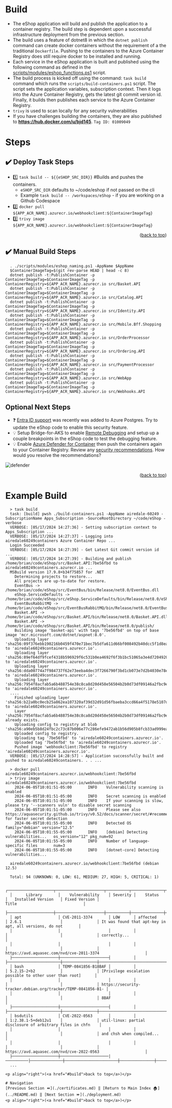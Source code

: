 Build
=============
* The eShop application will build and publish the application to a container registry. The build step is dependent upon a successful infrastructure deployment from the previous section. 
* The build uses a feature of dotnet8 in which the `dotnet publish` command can create docker containers without the requirement of a the traditional `Dockerfile`.  Pushing to the containers to the Azure Container Registry does still require docker to be installed and running. 
* Each service in the eShop application is built and published using the following command as defined in the [scripts/modules/eshop_functions.ps1](https://github.com/briandenicola/eShopOnAKS/blob/main/scripts/modules/eshop_functions.ps1#L121) script.
* The build process is kicked off using the command: `task build` command which runs the `scripts/build-containers.ps1` script.  The script sets the application variables, subscription context. Then it logs into the Azure Container Registry, gets the latest git commit version id. Finally, it builds then publishes each service to the Azure Container Registry.
* `trivy` is used to scan locally for any security vulnerabilities 
* If you have challenges building the containers, they are also published to **https://hub.docker.com/u/bjd145**.  `Tag ID: 01009049`

# Steps
## :heavy_check_mark: Deploy Task Steps
- :one: `task build -- ${{eSHOP_SRC_DIR}}` #Builds and pushes the containers.
  * `eSHOP_SRC_DIR` defaults to ~/code/eshop if not passed on the cli
  * Example `task build -- /workspaces/eShop` - if you are working on a Github Codespace
- :two: `docker pull ${APP_ACR_NAME}.azurecr.io/webhookclient:${ContainerImageTag}`
- :three: `trivy image ${APP_ACR_NAME}.azurecr.io/webhookclient:${ContainerImageTag}`
<p align="right">(<a href="#build">back to top</a>)</p>

## :heavy_check_mark: Manual Build Steps
```pwsh
  . ./scripts/modules/eshop_naming.ps1 -AppName $AppName
  $ContainerImageTag=$(git rev-parse HEAD | head -c 8)
  dotnet publish -t:PublishContainer -p ContainerImageTag=$ContainerImageTag -p ContainerRegistry=${APP_ACR_NAME}.azurecr.io src/Basket.API
  dotnet publish -t:PublishContainer -p ContainerImageTag=$ContainerImageTag -p ContainerRegistry=${APP_ACR_NAME}.azurecr.io src/Catalog.API
  dotnet publish -t:PublishContainer -p ContainerImageTag=$ContainerImageTag -p ContainerRegistry=${APP_ACR_NAME}.azurecr.io src/Identity.API
  dotnet publish -t:PublishContainer -p ContainerImageTag=$ContainerImageTag -p ContainerRegistry=${APP_ACR_NAME}.azurecr.io src/Mobile.Bff.Shopping
  dotnet publish -t:PublishContainer -p ContainerImageTag=$ContainerImageTag -p ContainerRegistry=${APP_ACR_NAME}.azurecr.io src/OrderProcessor
  dotnet publish -t:PublishContainer -p ContainerImageTag=$ContainerImageTag -p ContainerRegistry=${APP_ACR_NAME}.azurecr.io src/Ordering.API
  dotnet publish -t:PublishContainer -p ContainerImageTag=$ContainerImageTag -p ContainerRegistry=${APP_ACR_NAME}.azurecr.io src/PaymentProcessor
  dotnet publish -t:PublishContainer -p ContainerImageTag=$ContainerImageTag -p ContainerRegistry=${APP_ACR_NAME}.azurecr.io src/WebApp
  dotnet publish -t:PublishContainer -p ContainerImageTag=$ContainerImageTag -p ContainerRegistry=${APP_ACR_NAME}.azurecr.io src/Webhooks.API
```

## Optional Next Steps
* :question: [Entra ID support](https://learn.microsoft.com/en-us/azure/postgresql/flexible-server/concepts-azure-ad-authentication#connection-via-microsoft-entra-identities) was recently was added to Azure Postgres.  Try to update the eShop code to enable this security feature.
* :bulb: Setup Bridge-for-AKS to enable [Remote Debugging](https://learn.microsoft.com/en-us/visualstudio/bridge/overview-bridge-to-kubernetes) and setup up a couple breakpoints in the eShop code to test the debugging feature.
* :bulb: Enable [Azure Defender for Container](https://portal.azure.com/#view/Microsoft_Azure_Security/SecurityMenuBlade/~/EnvironmentSettings) then push the containers again to your Container Registry. Review any [security recommendations](https://learn.microsoft.com/en-us/azure/defender-for-cloud/defender-for-containers-introduction).  How would you resolve the recommendations?

![defender](../.assets/defender.png)
<p align="right">(<a href="#build">back to top</a>)</p>

# Example Build
```pwsh
  > task build
  task: [build] pwsh ./build-containers.ps1 -AppName airedale-60249 -SubscriptionName Apps_Subscription -SourceRootDirectory ~/code/eShop -verbose
  VERBOSE: [05/17/2024 14:27:36] - Setting subscription context to Apps_Subscription ...
  VERBOSE: [05/17/2024 14:27:37] - Logging into airedale60249containers Azure Container Repo ...
  Login Succeeded
  VERBOSE: [05/17/2024 14:27:39] - Get Latest Git commit version id ...
  VERBOSE: [05/17/2024 14:27:39] - Building and publish /home/brian/code/eShop/src/Basket.API:7be56fbd to airedale60249containers.azurecr.io ...
  MSBuild version 17.9.8+b34f75857 for .NET
    Determining projects to restore...
    All projects are up-to-date for restore.
    EventBus -> /home/brian/code/eShop/src/EventBus/bin/Release/net8.0/EventBus.dll
    eShop.ServiceDefaults -> /home/brian/code/eShop/src/eShop.ServiceDefaults/bin/Release/net8.0/eShop.ServiceDefaults.dll
    EventBusRabbitMQ -> /home/brian/code/eShop/src/EventBusRabbitMQ/bin/Release/net8.0/EventBusRabbitMQ.dll
    Basket.API -> /home/brian/code/eShop/src/Basket.API/bin/Release/net8.0/Basket.API.dll
    Basket.API -> /home/brian/code/eShop/src/Basket.API/bin/Release/net8.0/publish/
    Building image 'basket-api' with tags '7be56fbd' on top of base image 'mcr.microsoft.com/dotnet/aspnet:8.0'.
    Uploading layer 'sha256:09f376ebb190216b0459f470e71bec7b5dfa611d66bf008492b40dcc5f1d8eae' to 'airedale60249containers.azurecr.io'.
    Uploading layer 'sha256:89ef64df9fcef4318b596929f6c531b0ea4692f6f3b1bc51065a3e4d7204920b' to 'airedale60249containers.azurecr.io'.
    Uploading layer 'sha256:dda00774a7f984737f62e73eeba4dec3f7266790f3bd1cb073e7d2b4030e78e2' to 'airedale60249containers.azurecr.io'.
    Uploading layer 'sha256:7954f8acfab5a6b488754e38c8ca8d20d458e56504b2b0d73df09146a2fbc9ea' to 'airedale60249containers.azurecr.io'.
  ....
    Finished uploading layer 'sha256:b22a0bc0ecb25a862ea107320af39d32d91d56fbaeba3ccd66a4f5178e5107d8' to 'airedale60249containers.azurecr.io'.
    Layer 'sha256:7954f8acfab5a6b488754e38c8ca8d20d458e56504b2b0d73df09146a2fbc9ea' already exists.
    Uploading config to registry at blob 'sha256:a90eb5b8d24fbc2c73c87b006e77c286efe9472ab1b56d905b8fcb33ad999ea5',
    Uploaded config to registry.
    Uploading tag '7be56fbd' to 'airedale60249containers.azurecr.io'.
    Uploaded tag '7be56fbd' to 'airedale60249containers.azurecr.io'.
    Pushed image 'webhookclient:7be56fbd' to registry 'airedale60249containers.azurecr.io'.
  VERBOSE: [05/17/2024 14:28:57] - Application successfully built and pushed to airedale60249containers. . . ...

  > docker pull airedale60249containers.azurecr.io/webhookclient:7be56fbd
  > trivy image airedale60249containers.azurecr.io/webhookclient:7be56fbd
    2024-06-05T10:01:51-05:00       INFO    Vulnerability scanning is enabled
    2024-06-05T10:01:51-05:00       INFO    Secret scanning is enabled
    2024-06-05T10:01:51-05:00       INFO    If your scanning is slow, please try '--scanners vuln' to disable secret scanning
    2024-06-05T10:01:51-05:00       INFO    Please see also https://aquasecurity.github.io/trivy/v0.52/docs/scanner/secret/#recommendation for faster secret detection
    2024-06-05T10:01:55-05:00       INFO    Detected OS     family="debian" version="12.5"
    2024-06-05T10:01:55-05:00       INFO    [debian] Detecting vulnerabilities...   os_version="12" pkg_num=92
    2024-06-05T10:01:55-05:00       INFO    Number of language-specific files       num=3
    2024-06-05T10:01:55-05:00       INFO    [dotnet-core] Detecting vulnerabilities...

  airedale60249containers.azurecr.io/webhookclient:7be56fbd (debian 12.5)

  Total: 94 (UNKNOWN: 0, LOW: 61, MEDIUM: 27, HIGH: 5, CRITICAL: 1)

  ┌────────────────────┬─────────────────────┬──────────┬──────────────┬───────────────────────┬───────────────┬──────────────────────────────────────────────────────────────┐
  │      Library       │    Vulnerability    │ Severity │    Status    │   Installed Version   │ Fixed Version │                            Title                             │
  ├────────────────────┼─────────────────────┼──────────┼──────────────┼───────────────────────┼───────────────┼──────────────────────────────────────────────────────────────┤
  │ apt                │ CVE-2011-3374       │ LOW      │ affected     │ 2.6.1                 │               │ It was found that apt-key in apt, all versions, do not       │
  │                    │                     │          │              │                       │               │ correctly...                                                 │
  │                    │                     │          │              │                       │               │ https://avd.aquasec.com/nvd/cve-2011-3374                    │
  ├────────────────────┼─────────────────────┤          │              ├───────────────────────┼───────────────┼──────────────────────────────────────────────────────────────┤
  │ bash               │ TEMP-0841856-B18BAF │          │              │ 5.2.15-2+b2           │               │ [Privilege escalation possible to other user than root]      │
  │                    │                     │          │              │                       │               │ https://security-tracker.debian.org/tracker/TEMP-0841856-B1- │
  │                    │                     │          │              │                       │               │ 8BAF                                                         │
  ├────────────────────┼─────────────────────┤          │              ├───────────────────────┼───────────────┼──────────────────────────────────────────────────────────────┤
  │ bsdutils           │ CVE-2022-0563       │          │              │ 1:2.38.1-5+deb12u1    │               │ util-linux: partial disclosure of arbitrary files in chfn    │
  │                    │                     │          │              │                       │               │ and chsh when compiled...                                    │
  │                    │                     │          │              │                       │               │ https://avd.aquasec.com/nvd/cve-2022-0563                    │
  ├────────────────────┼─────────────────────|──────────├──────────────┼───────────────────────┼───────────────┼──────────────────────────────────────────────────────────────┤
  ...
  ```

```
<p align="right">(<a href="#build">back to top</a>)</p>

# Navigation
[Previous Section ⏪](./certificates.md) ‖ [Return to Main Index 🏠](../README.md) ‖ [Next Section ⏩](./deployment.md)
<p align="right">(<a href="#build">back to top</a>)</p>
